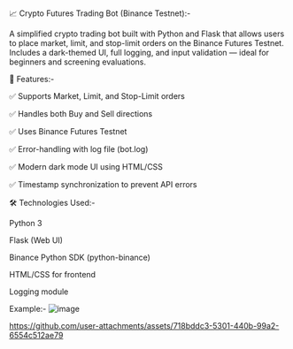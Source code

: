 📈 Crypto Futures Trading Bot (Binance Testnet):-

A simplified crypto trading bot built with Python and Flask that allows users to place market, limit, and stop-limit orders on the Binance Futures Testnet.
Includes a dark-themed UI, full logging, and input validation — ideal for beginners and screening evaluations.

🚀 Features:-

✅ Supports Market, Limit, and Stop-Limit orders

✅ Handles both Buy and Sell directions

✅ Uses Binance Futures Testnet

✅ Error-handling with log file (bot.log)

✅ Modern dark mode UI using HTML/CSS

✅ Timestamp synchronization to prevent API errors

🛠️ Technologies Used:-

Python 3

Flask (Web UI)

Binance Python SDK (python-binance)

HTML/CSS for frontend

Logging module

Example:-
![image](https://github.com/user-attachments/assets/181d5641-c308-4f09-b1ea-910a5aeb9b20)



https://github.com/user-attachments/assets/718bddc3-5301-440b-99a2-6554c512ae79



